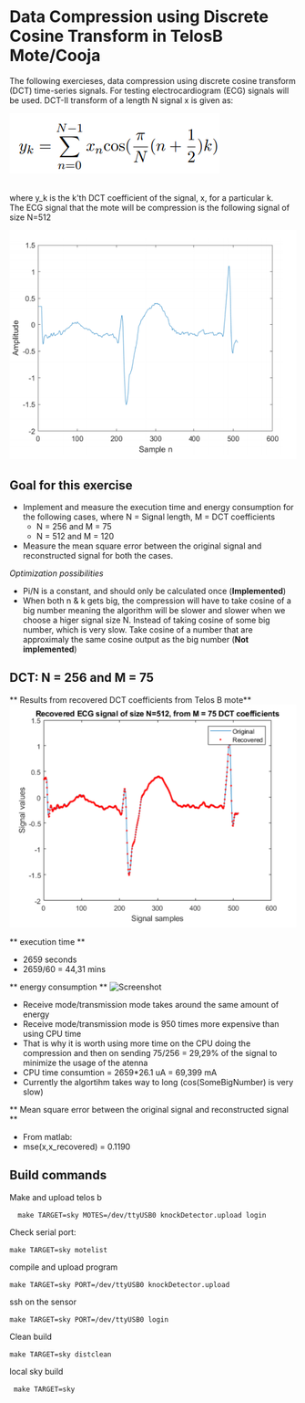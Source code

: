 # Data Compression using Discrete Cosine Transform in TelosB Mote/Cooja #
The following exercieses, data compression using discrete cosine transform (DCT) time-series signals. For testing electrocardiogram (ECG) signals will be
used. DCT-II transform of a length N signal x is given as:

![Screenshot](images/formular.PNG)

<br/>
where y_k is the k'th DCT coefficient of the signal, x, for a particular k. 

<br/>
The ECG signal that the mote will be compression is the following signal of size N=512

![Screenshot](images/ecg.PNG)




## Goal for this exercise

* Implement and measure the execution time and energy consumption for the following cases, where N = Signal length, M = DCT coefficients 
  * N = 256 and M = 75
  * N = 512 and M = 120
*  Measure the mean square error between the original signal and reconstructed signal for both the cases.

*Optimization possibilities*
* Pi/N is a constant, and should only be calculated once (**Implemented**)
* When both n & k gets big, the compression will have to take cosine of a big number meaning the algorithm will be slower and slower when we choose a higer signal size N. Instead of taking cosine of some big number, which is very slow. Take cosine of a number that are approximaly the same cosine output as the big number (**Not implemented**) 



## DCT: N = 256 and M = 75
** Results from recovered DCT coefficients from Telos B mote**
![Screenshot](images/M75.PNG)

** execution time **
* 2659 seconds
* 2659/60 = 44,31 mins 

** energy consumption **
![Screenshot](images/engergy.PNG)
* Receive mode/transmission mode takes around the same amount of energy
* Receive mode/transmission mode is 950 times more expensive than using CPU time
* That is why it is worth using more time on the CPU doing the compression and then on sending 75/256 = 29,29% of the signal to minimize the usage of the atenna
* CPU time consumtion = 2659*26.1 uA = 69,399 mA
 * Currently the algortihm takes way to long (cos(SomeBigNumber) is very slow) 

** Mean square error between the original signal and reconstructed signal **
* From matlab: 
 * mse(x,x_recovered) = 0.1190



## Build commands ##
Make and upload telos b
```
  make TARGET=sky MOTES=/dev/ttyUSB0 knockDetector.upload login
```
 Check serial port:
```
make TARGET=sky motelist
```
compile and upload program
```
make TARGET=sky PORT=/dev/ttyUSB0 knockDetector.upload
```
ssh on the sensor
```
make TARGET=sky PORT=/dev/ttyUSB0 login
```
Clean build
```
make TARGET=sky distclean
```
local sky build

```
 make TARGET=sky
```
